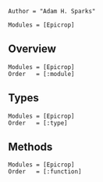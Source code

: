 ```@meta
Author = "Adam H. Sparks"
```

```@index
Modules = [Epicrop]
```

## Overview

```@autodocs
Modules = [Epicrop]
Order   = [:module]
```

## Types

```@autodocs
Modules = [Epicrop]
Order   = [:type]
```

## Methods

```@autodocs
Modules = [Epicrop]
Order   = [:function]
```
